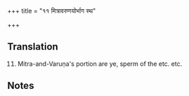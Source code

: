 +++
title = "११ मित्रावरुणयोर्भाग स्थ"

+++
## Translation
11. Mitra-and-Varuṇa's portion are ye, sperm of the etc. etc.

## Notes

